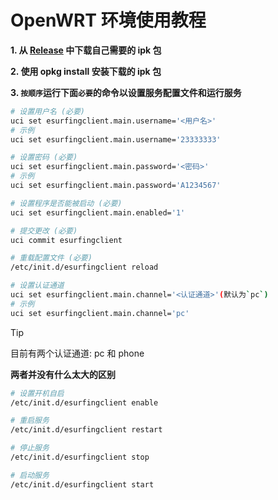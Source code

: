 # OpenWRT 环境使用教程

**1. 从 [Release](https://github.com/BadGhost520/ESurfingClient-CVersion/releases/latest) 中下载自己需要的 ipk 包**

**2. 使用 opkg install 安装下载的 ipk 包**

**3. `按顺序`运行下面`必要`的命令以设置服务配置文件和运行服务**

```bash
# 设置用户名 (必要)
uci set esurfingclient.main.username='<用户名>'
# 示例
uci set esurfingclient.main.username='23333333'
```
```bash
# 设置密码 (必要)
uci set esurfingclient.main.password='<密码>'
# 示例
uci set esurfingclient.main.password='A1234567'
```
```bash
# 设置程序是否能被启动 (必要)
uci set esurfingclient.main.enabled='1'
```
```bash
# 提交更改 (必要)
uci commit esurfingclient
```
```bash
# 重载配置文件 (必要)
/etc/init.d/esurfingclient reload
```
```bash
# 设置认证通道
uci set esurfingclient.main.channel='<认证通道>'(默认为`pc`)
# 示例
uci set esurfingclient.main.channel='pc'
```

> [!TIP]
> 目前有两个认证通道: pc 和 phone
> 
> **两者并没有什么太大的区别**

```bash
# 设置开机自启
/etc/init.d/esurfingclient enable
```
```bash
# 重启服务
/etc/init.d/esurfingclient restart
```
```bash
# 停止服务
/etc/init.d/esurfingclient stop
```
```bash
# 启动服务
/etc/init.d/esurfingclient start
```
